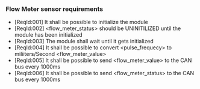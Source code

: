 ### Flow Meter sensor requirements

* [ReqId:001] It shall be possible to initialize the module
* [ReqId:002] <flow_meter_status> should be UNINITILIZED until the module has been initialized
* [ReqId:003] The module shall wait until it gets initialized
* [ReqId:004] It shall be possible to convert <pulse_frequecy> to miliiters/Second <flow_meter_value>
* [ReqId:005] It shall be possible to send <flow_meter_value> to the CAN bus every 1000ms
* [ReqId:006] It shall be possible to send <flow_meter_status> to the CAN bus every 1000ms



